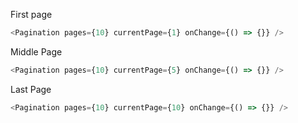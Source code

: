 First page

```js
<Pagination pages={10} currentPage={1} onChange={() => {}} />
```

Middle Page
```js
<Pagination pages={10} currentPage={5} onChange={() => {}} />
```

Last Page
```js
<Pagination pages={10} currentPage={10} onChange={() => {}} />
```